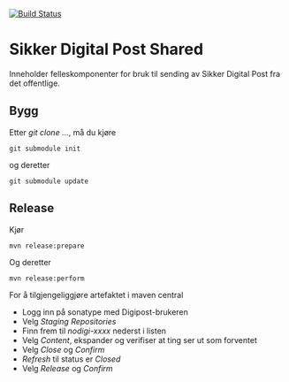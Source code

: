 [![Build Status](https://travis-ci.org/digipost/sdp-shared.svg?branch=master)](https://travis-ci.org/digipost/sdp-shared/)

Sikker Digital Post Shared
==========================

Inneholder felleskomponenter for bruk til sending av Sikker Digital Post fra det offentlige.

Bygg
----

Etter _git clone ..._, må du kjøre 

    git submodule init 

og deretter

    git submodule update


Release
-------

Kjør

    mvn release:prepare

Og deretter

    mvn release:perform


For å tilgjengeliggjøre artefaktet i maven central

- Logg inn på sonatype med Digipost-brukeren
- Velg *Staging Repositories*
- Finn frem til *nodigi-xxxx* nederst i listen
- Velg *Content*, ekspander og verifiser at ting ser ut som forventet
- Velg *Close* og *Confirm*
- *Refresh* til status er *Closed*
- Velg *Release* og *Confirm*

